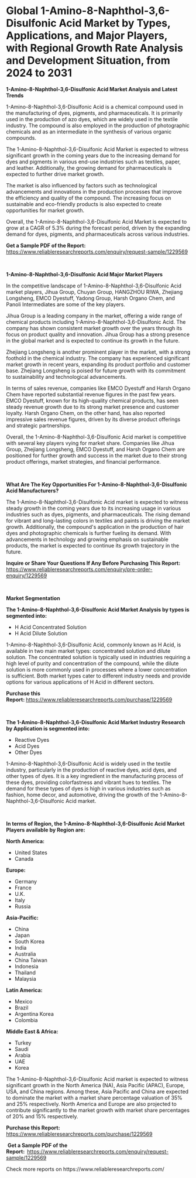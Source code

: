 <p><h1>Global 1-Amino-8-Naphthol-3,6-Disulfonic Acid Market by Types, Applications, and Major Players, with Regional Growth Rate Analysis and Development Situation, from 2024 to 2031</h1></p><p><strong>1-Amino-8-Naphthol-3,6-Disulfonic Acid Market Analysis and Latest Trends</strong></p>
<p><p>1-Amino-8-Naphthol-3,6-Disulfonic Acid is a chemical compound used in the manufacturing of dyes, pigments, and pharmaceuticals. It is primarily used in the production of azo dyes, which are widely used in the textile industry. The compound is also employed in the production of photographic chemicals and as an intermediate in the synthesis of various organic compounds.</p><p>The 1-Amino-8-Naphthol-3,6-Disulfonic Acid Market is expected to witness significant growth in the coming years due to the increasing demand for dyes and pigments in various end-use industries such as textiles, paper, and leather. Additionally, the growing demand for pharmaceuticals is expected to further drive market growth. </p><p>The market is also influenced by factors such as technological advancements and innovations in the production processes that improve the efficiency and quality of the compound. The increasing focus on sustainable and eco-friendly products is also expected to create opportunities for market growth.</p><p>Overall, the 1-Amino-8-Naphthol-3,6-Disulfonic Acid Market is expected to grow at a CAGR of 5.3% during the forecast period, driven by the expanding demand for dyes, pigments, and pharmaceuticals across various industries.</p></p>
<p><strong>Get a Sample PDF of the Report:&nbsp;</strong> <a href="https://www.reliableresearchreports.com/enquiry/request-sample/1229569">https://www.reliableresearchreports.com/enquiry/request-sample/1229569</a></p>
<p>&nbsp;</p>
<p><strong>1-Amino-8-Naphthol-3,6-Disulfonic Acid Major Market Players</strong></p>
<p><p>In the competitive landscape of 1-Amino-8-Naphthol-3,6-Disulfonic Acid market players, Jihua Group, Chuyan Group, HANGZHOU RIWA, Zhejiang Longsheng, EMCO Dyestuff, Yadong Group, Harsh Organo Chem, and Panoli Intermediates are some of the key players. </p><p>Jihua Group is a leading company in the market, offering a wide range of chemical products including 1-Amino-8-Naphthol-3,6-Disulfonic Acid. The company has shown consistent market growth over the years through its focus on product quality and innovation. Jihua Group has a strong presence in the global market and is expected to continue its growth in the future.</p><p>Zhejiang Longsheng is another prominent player in the market, with a strong foothold in the chemical industry. The company has experienced significant market growth in recent years, expanding its product portfolio and customer base. Zhejiang Longsheng is poised for future growth with its commitment to sustainability and technological advancements.</p><p>In terms of sales revenue, companies like EMCO Dyestuff and Harsh Organo Chem have reported substantial revenue figures in the past few years. EMCO Dyestuff, known for its high-quality chemical products, has seen steady revenue growth due to its strong market presence and customer loyalty. Harsh Organo Chem, on the other hand, has also reported impressive sales revenue figures, driven by its diverse product offerings and strategic partnerships.</p><p>Overall, the 1-Amino-8-Naphthol-3,6-Disulfonic Acid market is competitive with several key players vying for market share. Companies like Jihua Group, Zhejiang Longsheng, EMCO Dyestuff, and Harsh Organo Chem are positioned for further growth and success in the market due to their strong product offerings, market strategies, and financial performance.</p></p>
<p>&nbsp;</p>
<p><strong>What Are The Key Opportunities For 1-Amino-8-Naphthol-3,6-Disulfonic Acid Manufacturers?</strong></p>
<p><p>The 1-Amino-8-Naphthol-3,6-Disulfonic Acid market is expected to witness steady growth in the coming years due to its increasing usage in various industries such as dyes, pigments, and pharmaceuticals. The rising demand for vibrant and long-lasting colors in textiles and paints is driving the market growth. Additionally, the compound's application in the production of hair dyes and photographic chemicals is further fueling its demand. With advancements in technology and growing emphasis on sustainable products, the market is expected to continue its growth trajectory in the future.</p></p>
<p><strong>Inquire or Share Your Questions If Any Before Purchasing This Report:</strong> <a href="https://www.reliableresearchreports.com/enquiry/pre-order-enquiry/1229569">https://www.reliableresearchreports.com/enquiry/pre-order-enquiry/1229569</a></p>
<p>&nbsp;</p>
<p><strong>Market Segmentation</strong></p>
<p><strong>The 1-Amino-8-Naphthol-3,6-Disulfonic Acid Market Analysis by types is segmented into:</strong></p>
<p><ul><li>H Acid Concentrated Solution</li><li>H Acid Dilute Solution</li></ul></p>
<p><p>1-Amino-8-Naphthol-3,6-Disulfonic Acid, commonly known as H Acid, is available in two main market types: concentrated solution and dilute solution. The concentrated solution is typically used in industries requiring a high level of purity and concentration of the compound, while the dilute solution is more commonly used in processes where a lower concentration is sufficient. Both market types cater to different industry needs and provide options for various applications of H Acid in different sectors.</p></p>
<p><strong>Purchase this Report:&nbsp;</strong><a href="https://www.reliableresearchreports.com/purchase/1229569">https://www.reliableresearchreports.com/purchase/1229569</a></p>
<p>&nbsp;</p>
<p><strong>The 1-Amino-8-Naphthol-3,6-Disulfonic Acid Market Industry Research by Application is segmented into:</strong></p>
<p><ul><li>Reactive Dyes</li><li>Acid Dyes</li><li>Other Dyes</li></ul></p>
<p><p>1-Amino-8-Naphthol-3,6-Disulfonic Acid is widely used in the textile industry, particularly in the production of reactive dyes, acid dyes, and other types of dyes. It is a key ingredient in the manufacturing process of these dyes, providing colorfastness and vibrant hues to textiles. The demand for these types of dyes is high in various industries such as fashion, home decor, and automotive, driving the growth of the 1-Amino-8-Naphthol-3,6-Disulfonic Acid market.</p></p>
<p>&nbsp;</p>
<p><strong>In terms of Region, the 1-Amino-8-Naphthol-3,6-Disulfonic Acid Market Players available by Region are:</strong></p>
<p>
    <p> <strong> North America: </strong>
        <ul>
            <li>United States</li>
            <li>Canada</li>
        </ul>
        </p> 
    <p> <strong> Europe: </strong>
        <ul>
            <li>Germany</li>
            <li>France</li>
            <li>U.K.</li>
            <li>Italy</li>
            <li>Russia</li>
        </ul>
        </p> 
    <p> <strong> Asia-Pacific: </strong>
        <ul>
            <li>China</li>
            <li>Japan</li>
            <li>South Korea</li>
            <li>India</li>
            <li>Australia</li>
            <li>China Taiwan</li>
            <li>Indonesia</li>
            <li>Thailand</li>
            <li>Malaysia</li>
        </ul>
        </p> 
    <p> <strong> Latin America: </strong>
        <ul>
            <li>Mexico</li>
            <li>Brazil</li>
            <li>Argentina Korea</li>
            <li>Colombia</li>
        </ul>
        </p> 
    <p> <strong> Middle East & Africa: </strong>
        <ul>
            <li>Turkey</li>
            <li>Saudi</li>
            <li>Arabia</li>
            <li>UAE</li>
            <li>Korea</li>
        </ul>
    </p>
    </p>
<p><p>The 1-Amino-8-Naphthol-3,6-Disulfonic Acid market is expected to witness significant growth in the North America (NA), Asia Pacific (APAC), Europe, USA, and China regions. Among these, Asia Pacific and China are expected to dominate the market with a market share percentage valuation of 35% and 25% respectively. North America and Europe are also projected to contribute significantly to the market growth with market share percentages of 20% and 15% respectively.</p></p>
<p><strong>Purchase this Report: </strong><a href="https://www.reliableresearchreports.com/purchase/1229569">https://www.reliableresearchreports.com/purchase/1229569</a></p>
<p>&nbsp;<strong>Get a Sample PDF of the Report:&nbsp;&nbsp;</strong><a href="https://www.reliableresearchreports.com/enquiry/request-sample/1229569">https://www.reliableresearchreports.com/enquiry/request-sample/1229569</a></p>
<p><strong></strong></p>
<p>Check more reports on https://www.reliableresearchreports.com/</p>